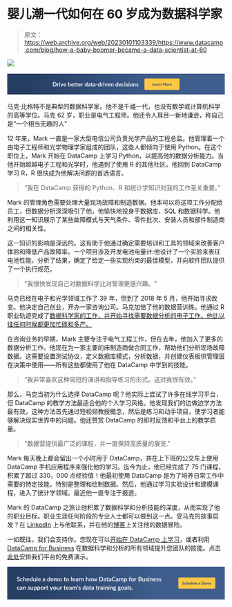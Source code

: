 # 婴儿潮一代如何在 60 岁成为数据科学家

> 原文：<https://web.archive.org/web/20230101103339/https://www.datacamp.com/blog/how-a-baby-boomer-became-a-data-scientist-at-60>

[![](img/fb97db7939a22642c755013c507439cb.png)](https://web.archive.org/web/20220703053642/https://www.datacamp.com/business)

[![](img/9c0c86865ae7e02860ed9311b1b809a8.png)](https://web.archive.org/web/20220703053642/https://www.datacamp.com/business)

马克·比格特不是典型的数据科学家。他不是千禧一代，也没有数学或计算机科学的高等学位。马克 62 岁，职业是电气工程师。他还令人耳目一新地谦逊，称自己是“一个相当无趣的人”

12 年来，Mark 一直是一家大型电信公司负责光学产品的工程总监。他管理着一个由电子工程师和光学物理学家组成的团队，这些人都倾向于使用 Python。在这个职位上，Mark 开始在 DataCamp 上学习 Python，以提高他的数据分析能力。当他开始超越电子工程和光学时，他遇到了使用 R 的其他社区。他回到 DataCamp 学习 R，R 很快成为他解决问题的首选语言。

> “我在 DataCamp 获得的 Python、R 和统计学知识对我的工作至关重要。”

Mark 的管理角色需要处理大量现场故障和制造数据。他本可以将这项工作分配给员工，但数据分析深深吸引了他，他愉快地投身于数据库、SQL 和数据科学。他利用这一知识展示了某些故障模式与天气条件、零件批次、安装人员和部件制造商之间的相关性。

这一知识的影响是深远的。这有助于他通过确定需要培训和工具的领域来改善客户体验和降低产品故障率。一个项目涉及开发电池电量计:他设计了一个实验来表征电池性能，分析了结果，确定了给定一些实现约束的最佳模型，并向软件团队提供了一个执行规范。

> "我很快发现自己对数据科学比对管理更感兴趣。"

马克已经在电子和光学领域工作了 39 年，但到了 2018 年 5 月，他开始寻求改变。他决定自己创业，开办一家咨询公司。马克加倍了他的数据营训练。他通过 R 职业轨迹完成了[数据科学家的工作，并开始寻找需要数据分析的电子工作。他比以往任何时候都更加忙碌和多产。](https://web.archive.org/web/20220703053642/https://www.datacamp.com/tracks/data-scientist-with-r)

在咨询业务的早期，Mark 主要专注于电气工程工作，但在去年，他加入了更多的数据分析工作。他现在为一家主要的床制造商做合同工作，帮助他们分析现场故障数据。这需要设置测试协议，定义数据库模式，分析数据，并创建仪表板供管理层在决策中使用——所有这些都使用了他在 DataCamp 中学到的技能。

> “我非常喜欢这种简短的演讲和指导练习的形式。这对我很有效。”

那么，马克当初为什么选择 DataCamp 呢？他实际上尝试了许多在线学习平台，但 DataCamp 的教学方法最适合他的个人学习风格。他发现我们的边做边学方法最有效，这种方法首先通过短视频教授概念，然后是练习和动手项目，使学习者能够解决现实世界中的问题。他还赞赏 DataCamp 的即时反馈和平台上的教学质量。

> "数据营提供最广泛的课程，并一直保持高质量的展览."

Mark 每天晚上都会留出一个小时用于 DataCamp，并在上下班的公交车上使用 DataCamp 手机应用程序来强化他的学习。迄今为止，他已经完成了 75 门课程，积累了超过 330，000 点经验值！他最初使用 DataCamp 是为了培养日常工作中需要的特定技能，特别是整理和绘制数据。然后，他通过学习实验设计和建模课程，进入了统计学领域。最近他一直专注于报道。

Mark 的 DataCamp 之旅让他积累了数据科学和分析技能的深度，从而实现了他的职业目标。职业生涯任何阶段的专业人士都可以做到这一点。受马克的故事启发？在 [LinkedIn](https://web.archive.org/web/20220703053642/https://www.linkedin.com/in/mark-biegert-195800/) 上与他联系，并在他的[博客](https://web.archive.org/web/20220703053642/http://mathscinotes.com/)上关注他的数据冒险。

一如既往，我们会支持你。您现在可以[开始在 DataCamp 上学习](https://web.archive.org/web/20220703053642/https://www.datacamp.com/)，或者利用 [DataCamp for Business](https://web.archive.org/web/20220703053642/https://www.datacamp.com/business) 在数据科学和分析的所有领域提升您团队的技能。点击[此处](https://web.archive.org/web/20220703053642/https://www.datacamp.com/business/demo/)安排我们平台的免费演示。

[![](img/03cd2379b93104740a2a0f3865866d85.png)](https://web.archive.org/web/20220703053642/https://www.datacamp.com/business/demo)